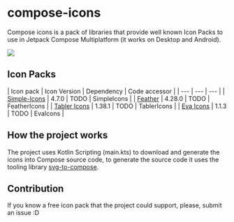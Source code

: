 # compose-icons

Compose icons is a pack of libraries that provide well known Icon Packs to use in Jetpack Compose Multiplatform (it works on Desktop and Android).

![](https://i.imgur.com/tkN9U0B.png)

## Icon Packs

| Icon pack | Icon Version | Dependency | Code accessor |
| --- | --- | --- |
| [Simple-Icons](https://simpleicons.org/) | 4.7.0 | TODO | SimpleIcons |
| [Feather](https://feathericons.com/) | 4.28.0 | TODO | FeatherIcons |
| [Tabler Icons](https://github.com/tabler/tabler-icons) | 1.38.1 | TODO | TablerIcons |
| [Eva Icons](https://github.com/akveo/eva-icons/) | 1.1.3 | TODO | EvaIcons |

## How the project works

The project uses Kotlin Scripting (main.kts) to download and generate the icons into Compose source code, to generate the source code it uses the tooling library [svg-to-compose](https://github.com/DevSrSouza/svg-to-compose).

## Contribution

If you know a free icon pack that the project could support, please, submit an issue :D